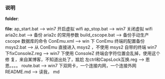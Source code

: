 ### 说明

**folder**: 

**file**: 
ap\_start.bat --> win7 开启虚拟 wifi 
ap\_stop.bat --> win7 关闭虚拟 wifi 
aria2c.bat --> 备份 aria2c 的常用参数 
build\_cscope.bat --> 备份手动生产 cscope 数据库的命令 
ConEmu.xml --> win 下 ConEmu 终端的配置备份 
msys2.bat --> 从 ConEmu 直接进入 msys2 ，不使用 msys2 自带的终端 
win7下fixConsoleZ.reg --> win7 下使用 ConsoleZ 终端会字符位置会乱掉，使用这个修 
复，来自某博客，不知道出处了，尴尬 
左ctrl和CapsLock互换.reg --> 恩恩。。。。 
route.bat --> win7 下双网卡，一个连接内网，一个连接外网
README.md --> 读我， md 
